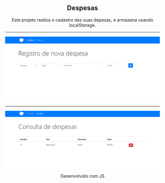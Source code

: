<h2 align="center">Despesas</h2>
<p size="12px" align="center">Este projeto realiza o cadastro das suas depesas, e armazena usando localStorage.</p>

<hr>

<img align="center" src="./img/print1.png"/>
<div> <hr/> </div>
<img align="center" src="./img/print2.png"/>


<footer align="center">
    <p>Desenvolvido com JS</p>
</footer>